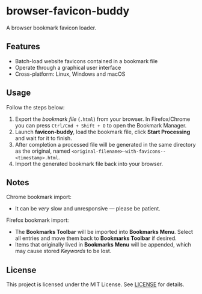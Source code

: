 # browser-favicon-buddy

A browser bookmark favicon loader.

## Features

- Batch-load website favicons contained in a bookmark file
- Operate through a graphical user interface
- Cross-platform: Linux, Windows and macOS

## Usage

Follow the steps below:

1. Export the *bookmark file* (`.html`) from your browser. In Firefox/Chrome you can press `Ctrl/Cmd + Shift + O` to open the Bookmark Manager.
2. Launch **favicon-buddy**, load the bookmark file, click **Start Processing** and wait for it to finish.
3. After completion a processed file will be generated in the same directory as the original, named `<original-filename>-with-favicons--<timestamp>.html`.
4. Import the generated bookmark file back into your browser.

## Notes

Chrome bookmark import:

- It can be *very* slow and unresponsive — please be patient.

Firefox bookmark import:

- The **Bookmarks Toolbar** will be imported into **Bookmarks Menu**. Select all entries and move them back to **Bookmarks Toolbar** if desired.
- Items that originally lived in **Bookmarks Menu** will be appended, which may cause stored *Keywords* to be lost.

## License

This project is licensed under the MIT License. See [LICENSE](LICENSE) for details.
